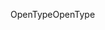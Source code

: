 <span data-ttu-id="e1160-101">OpenType</span><span class="sxs-lookup"><span data-stu-id="e1160-101">OpenType</span></span>